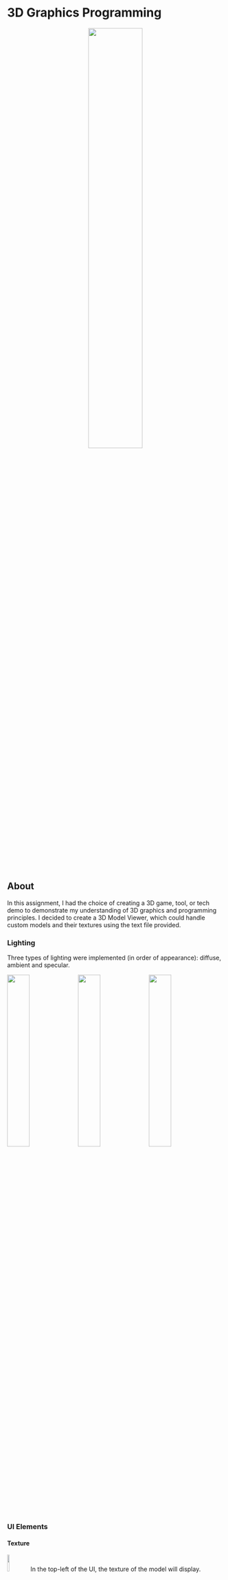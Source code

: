 # 3D Graphics Programming
<p align="center">
  <img src="https://user-images.githubusercontent.com/44908232/192143100-8dd99608-dfe1-4fef-b00d-8bd69df3c75e.png" width=50% height=50%>
</p>

## About
In this assignment, I had the choice of creating a 3D game, tool, or tech demo to demonstrate my understanding of 3D graphics and programming principles. I decided to create a 3D Model Viewer, which could handle custom models and their textures using the text file provided. 

### Lighting 
Three types of lighting were implemented (in order of appearance): diffuse, ambient and specular. 

<p float="left">
  <img src="https://user-images.githubusercontent.com/44908232/192143896-e69b3aa9-8491-4378-87a1-d22c14e4899b.png" width=32% />
  <img src="https://user-images.githubusercontent.com/44908232/192144115-88ca0f33-0409-4cfa-9cae-79b381a2d902.png" width=32% />
  <img src="https://user-images.githubusercontent.com/44908232/192144138-50d93978-981d-477f-8a15-400b31de339e.png" width=32% />
</p>

### UI Elements

#### Texture
<img src="https://user-images.githubusercontent.com/44908232/192144335-90eb36db-ecf2-4223-b250-85b17b5a7065.png" width=10% height=10%>
In the top-left of the UI, the texture of the model will display.

#### Scaling
<img src="https://user-images.githubusercontent.com/44908232/192144227-e47983a1-4fd0-4e47-add5-388ed343112c.png" width=10% height=10%>
In case the custom models loaded were large, I implemented scaling buttons to increase and decrease the model. 


